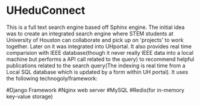 # UHeduConnect
This is a full text search engine based off Sphinx engine. The initial idea was to create an integrated search engine where STEM students at University of Houston can collaborate and pick up on 'projects' to work together. Later on it was integrated into UHportal. It also provides real time comparision with IEEE database(though it never really IEEE data into a local machine but performs a API call related to the query) to recommend helpful publications related to the search query(The indexing is real time from a Local SQL database which is updated by a form within UH portal). It uses the following technogoly/framework: 

#Django Framework
#Nginx web server
#MySQL
#Redis(for in-memory key-value storage)
